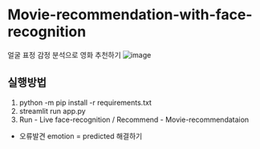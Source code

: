 # Movie-recommendation-with-face-recognition
얼굴 표정 감정 분석으로 영화 추천하기
![image](https://user-images.githubusercontent.com/74692845/132139333-ecc274f6-7d9d-474d-9f74-d51a614ebd20.png)

## 실행방법
1. python -m pip install -r requirements.txt
2. streamlit run app.py
3. Run - Live face-recognition / Recommend - Movie-recommendataion


- 오류발견
emotion = predicted 해결하기
